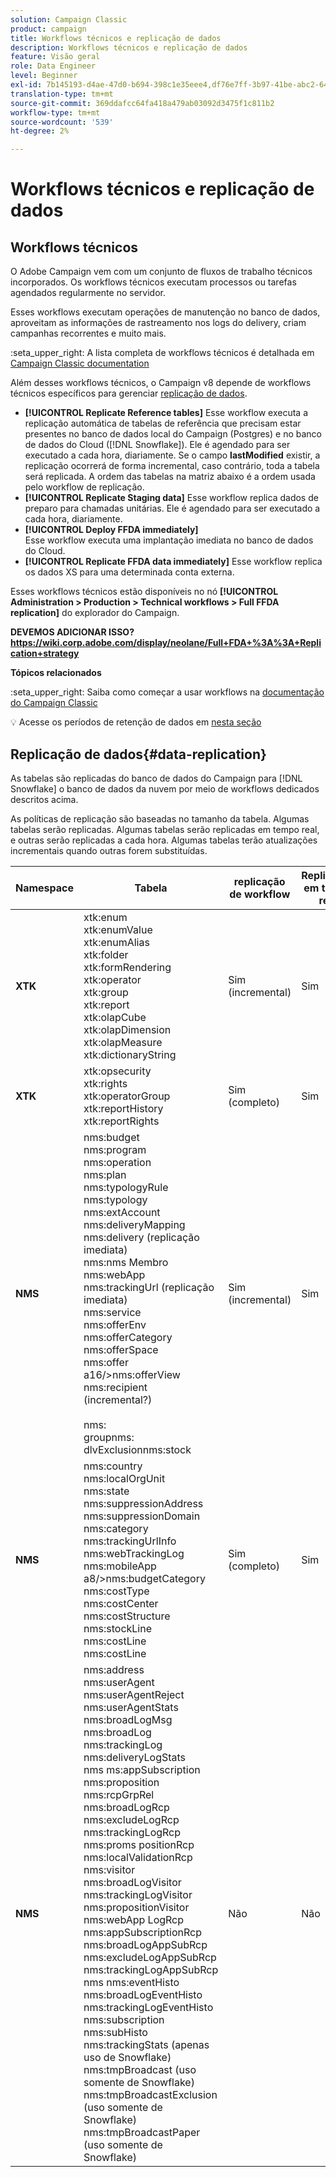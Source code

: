 ```yaml
---
solution: Campaign Classic
product: campaign
title: Workflows técnicos e replicação de dados
description: Workflows técnicos e replicação de dados
feature: Visão geral
role: Data Engineer
level: Beginner
exl-id: 7b145193-d4ae-47d0-b694-398c1e35eee4,df76e7ff-3b97-41be-abc2-640748680ff3
translation-type: tm+mt
source-git-commit: 369ddafcc64fa418a479ab03092d3475f1c811b2
workflow-type: tm+mt
source-wordcount: '539'
ht-degree: 2%

---
```


# Workflows técnicos e replicação de dados

## Workflows técnicos 

O Adobe Campaign vem com um conjunto de fluxos de trabalho técnicos incorporados. Os workflows técnicos executam processos ou tarefas agendados regularmente no servidor.

Esses workflows executam operações de manutenção no banco de dados, aproveitam as informações de rastreamento nos logs do delivery, criam campanhas recorrentes e muito mais.

:seta_upper_right: A lista completa de workflows técnicos é detalhada em [Campaign Classic documentation](https://experienceleague.adobe.com/docs/campaign-classic/using/automating-with-workflows/advanced-management/about-technical-workflows.html?lang=en#overview)

Além desses workflows técnicos, o Campaign v8 depende de workflows técnicos específicos para gerenciar [replicação de dados](#data-replication).

* **[!UICONTROL Replicate Reference tables]**
Esse workflow executa a replicação automática de tabelas de referência que precisam estar presentes no banco de dados local do Campaign (Postgres) e no banco de dados do Cloud ([!DNL Snowflake]). Ele é agendado para ser executado a cada hora, diariamente. Se o campo **lastModified** existir, a replicação ocorrerá de forma incremental, caso contrário, toda a tabela será replicada. A ordem das tabelas na matriz abaixo é a ordem usada pelo workflow de replicação.
* **[!UICONTROL Replicate Staging data]**
Esse workflow replica dados de preparo para chamadas unitárias. Ele é agendado para ser executado a cada hora, diariamente.
* **[!UICONTROL Deploy FFDA immediately]**\
   Esse workflow executa uma implantação imediata no banco de dados do Cloud.
* **[!UICONTROL Replicate FFDA data immediately]**
Esse workflow replica os dados XS para uma determinada conta externa.

Esses workflows técnicos estão disponíveis no nó **[!UICONTROL Administration > Production > Technical workflows > Full FFDA replication]** do explorador do Campaign.

**DEVEMOS ADICIONAR ISSO? https://wiki.corp.adobe.com/display/neolane/Full+FDA+%3A%3A+Replication+strategy**


**Tópicos relacionados**

:seta_upper_right: Saiba como começar a usar workflows na [documentação do Campaign Classic](https://experienceleague.adobe.com/docs/campaign-classic/using/automating-with-workflows/introduction/about-workflows.html?lang=en#automating-with-workflows)

:bulb: Acesse os períodos de retenção de dados em [nesta seção](../dev/datamodel-best-practices.md#data-retention)


## Replicação de dados{#data-replication}

As tabelas são replicadas do banco de dados do Campaign para [!DNL Snowflake] o banco de dados da nuvem por meio de workflows dedicados descritos acima.

As políticas de replicação são baseadas no tamanho da tabela. Algumas tabelas serão replicadas. Algumas tabelas serão replicadas em tempo real, e outras serão replicadas a cada hora. Algumas tabelas terão atualizações incrementais quando outras forem substituídas.

| Namespace | Tabela | replicação de workflow | Replicação em tempo real |
| --------- | ---------------------------------------------------------------------------------------------------------------------------------------------------------------------------------------------------------------------------------------------------------------------------------------------------------------------------------------------------------------------------------------------------------------------------------------------------------------------------------------------------------------------------------------------------------------------------------------------------------------------------------------------------------------------------------------------------------------------------------------------------------------------------------------------------------------------------------------------------------------- | -------------------- | --------------------- |
| **XTK** | xtk:enum<br>xtk:enumValue<br>xtk:enumAlias<br>xtk:folder<br>xtk:formRendering<br>xtk:operator<br>xtk:group<br>xtk:report<br>xtk:olapCube<br>xtk:olapDimension<br>xtk:olapMeasure<br>xtk:dictionaryString<br> | Sim (incremental) | Sim |
| **XTK** | xtk:opsecurity<br>xtk:rights<br>xtk:operatorGroup<br>xtk:reportHistory<br>xtk:reportRights | Sim (completo) | Sim |
| **NMS** | nms:budget<br>nms:program<br>nms:operation<br>nms:plan<br>nms:typologyRule<br>nms:typology<br>nms:extAccount<br>nms:deliveryMapping<br>nms:delivery (replicação imediata)<br>nms:nms Membro<br>nms:webApp<br>nms:trackingUrl (replicação imediata)<br>nms:service<br>nms:offerEnv<br>nms:offerCategory<br>nms:offerSpace<br>nms:offer a16/>nms:offerView<br>nms:recipient (incremental?)<br><br>nms:<br>groupnms:<br>dlvExclusionnms:stock | Sim (incremental) | Sim |
| **NMS** | nms:country<br>nms:localOrgUnit<br>nms:state<br>nms:suppressionAddress<br>nms:suppressionDomain<br>nms:category<br>nms:trackingUrlInfo<br>nms:webTrackingLog<br>nms:mobileApp a8/>nms:budgetCategory<br>nms:costType<br>nms:costCenter<br>nms:costStructure<br>nms:stockLine<br>nms:costLine<br>nms:costLine<br> | Sim (completo) | Sim |
| **NMS** | nms:address<br>nms:userAgent<br>nms:userAgentReject<br>nms:userAgentStats<br>nms:broadLogMsg<br>nms:broadLog<br>nms:trackingLog<br>nms:deliveryLogStats<br>nms ms:appSubscription<br>nms:proposition<br>nms:rcpGrpRel<br>nms:broadLogRcp<br>nms:excludeLogRcp<br>nms:trackingLogRcp<br>nms:proms positionRcp<br>nms:localValidationRcp<br>nms:visitor<br>nms:broadLogVisitor<br>nms:trackingLogVisitor<br>nms:propositionVisitor<br>nms:webApp LogRcp<br>nms:appSubscriptionRcp<br>nms:broadLogAppSubRcp<br>nms:excludeLogAppSubRcp<br>nms:trackingLogAppSubRcp<br>nms nms:eventHisto<br>nms:broadLogEventHisto<br>nms:trackingLogEventHisto<br>nms:subscription<br>nms:subHisto<br>nms:trackingStats (apenas uso de Snowflake)<br>nms:tmpBroadcast (uso somente de Snowflake)<br>nms:tmpBroadcastExclusion (uso somente de Snowflake)<br>nms:tmpBroadcastPaper (uso somente de Snowflake) | Não | Não |

